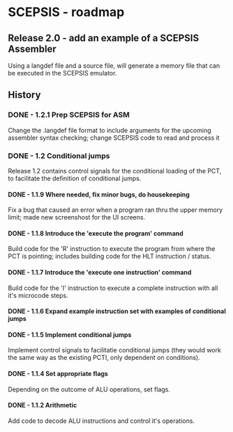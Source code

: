 # SCEPSIS - roadmap

## Release 2.0 - add an example of a SCEPSIS Assembler
Using a langdef file and a source file, will generate a memory file that can be executed in the SCEPSIS emulator.

## History

### DONE - 1.2.1	Prep SCEPSIS for ASM
Change the .langdef file format to include arguments for the upcoming assembler syntax checking; 
change SCEPSIS code to read and process it

### DONE - 1.2		Conditional jumps
Release 1.2 contains control signals for the conditional loading of the PCT, to facilitate the definition of conditional jumps.

#### DONE - 1.1.9	Where needed, fix minor bugs, do housekeeping
Fix a bug that caused an error when a program ran thru the upper memory limit; made new screenshost for the UI screens.

#### DONE - 1.1.8	Introduce the 'execute the program' command
Build code for the 'R' instruction to execute the program from where the PCT is pointing; includes building code for the HLT instruction / status.

#### DONE - 1.1.7	Introduce the 'execute one instruction' command
Build code for the 'I' instruction to execute a complete instruction with all it's microcode steps.

#### DONE -	1.1.6	Expand example instruction set with examples of conditional jumps

#### DONE - 1.1.5	Implement conditional jumps
Implement control signals to facilitatie conditional jumps (they would work the same way as the existing PCTI, only dependent on conditions).

#### DONE - 1.1.4	Set appropriate flags
Depending on the outcome of ALU operations, set flags.

#### DONE - 1.1.2	Arithmetic
Add code to decode ALU instructions and control it's operations.


